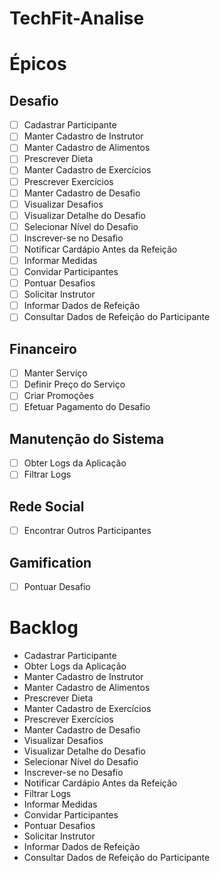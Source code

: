 # TechFit-Analise
# Épicos
## Desafio
- [ ] Cadastrar Participante
- [ ] Manter Cadastro de Instrutor
- [ ] Manter Cadastro de Alimentos
- [ ] Prescrever Dieta
- [ ] Manter Cadastro de Exercícios
- [ ] Prescrever Exercícios
- [ ] Manter Cadastro de Desafio
- [ ] Visualizar Desafios
- [ ] Visualizar Detalhe do Desafio
- [ ] Selecionar Nível do Desafio
- [ ] Inscrever-se no Desafio
- [ ] Notificar Cardápio Antes da Refeição
- [ ] Informar Medidas
- [ ] Convidar Participantes
- [ ] Pontuar Desafios
- [ ] Solicitar Instrutor
- [ ] Informar Dados de Refeição
- [ ] Consultar Dados de Refeição do Participante
## Financeiro
- [ ] Manter Serviço
- [ ] Definir Preço do Serviço
- [ ] Criar Promoções
- [ ] Efetuar Pagamento do Desafio
## Manutenção do Sistema
- [ ] Obter Logs da Aplicação
- [ ] Filtrar Logs
## Rede Social
- [ ] Encontrar Outros Participantes
## Gamification
- [ ] Pontuar Desafio

# Backlog
* Cadastrar Participante
* Obter Logs da Aplicação
* Manter Cadastro de Instrutor
* Manter Cadastro de Alimentos
* Prescrever Dieta
* Manter Cadastro de Exercícios
* Prescrever Exercícios
* Manter Cadastro de Desafio
* Visualizar Desafios
* Visualizar Detalhe do Desafio
* Selecionar Nível do Desafio
* Inscrever-se no Desafio
* Notificar Cardápio Antes da Refeição
* Filtrar Logs
* Informar Medidas
* Convidar Participantes
* Pontuar Desafios
* Solicitar Instrutor
* Informar Dados de Refeição
* Consultar Dados de Refeição do Participante
